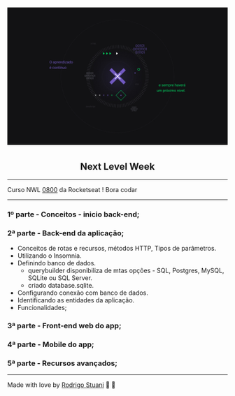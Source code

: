 <h1 align="center">
    <img alt="nlw" title="Next Level Week" src="images/cabecalho-nlw.jpg" />
</h1>
<h2 align="center">
  Next Level Week
</h2>

---

Curso NWL [0800](https://nextlevelweek.com/inscricao/1) da Rocketseat ! Bora codar

---

### 1º parte - Conceitos - inicio back-end;

### 2ª parte - Back-end da aplicação;

 * Conceitos de rotas e recursos, métodos HTTP, Tipos de parâmetros.
 * Utilizando o Insomnia.
 * Definindo banco de dados.
   * querybuilder disponibiliza de mtas opções - SQL, Postgres, MySQL, SQLite ou SQL Server.
   * criado database.sqlite.
 * Configurando conexão com banco de dados.
 * Identificando as entidades da aplicação.
 * Funcionalidades;

### 3ª parte - Front-end web do app;

### 4ª parte - Mobile do app;

### 5ª parte - Recursos avançados;

---

Made with love by [Rodrigo Stuani](https://github.com/RodrigoStuani) 💙 🚀
